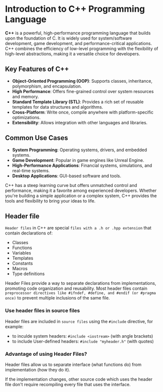 # Introduction to C++ Programming Language

**C++** is a powerful, high-performance programming language that builds upon the foundation of C. It is widely used for system/software development, game development, and performance-critical applications. C++ combines the efficiency of low-level programming with the flexibility of high-level abstractions, making it a versatile choice for developers.

## Key Features of C++
- **Object-Oriented Programming (OOP)**: Supports classes, inheritance, polymorphism, and encapsulation.
- **High Performance**: Offers fine-grained control over system resources and memory.
- **Standard Template Library (STL)**: Provides a rich set of reusable templates for data structures and algorithms.
- **Cross-Platform**: Write once, compile anywhere with platform-specific optimizations.
- **Extensibility**: Allows integration with other languages and libraries.

## Common Use Cases

- **System Programming**: Operating systems, drivers, and embedded systems.
- **Game Development**: Popular in game engines like Unreal Engine.
- **High-Performance Applications**: Financial systems, simulations, and real-time systems.
- **Desktop Applications**: GUI-based software and tools.

C++ has a steep learning curve but offers unmatched control and performance, making it a favorite among experienced developers. Whether you're building a simple application or a complex system, C++ provides the tools and flexibility to bring your ideas to life.


## Header file

`Header files` in C++ are special `files with a .h or .hpp extension` that contain declarations of:

- Classes
- Functions
- Variables
- Templates
- Constants
- Macros
- Type definitions


Header Files provide a way to separate declarations from implementations, promoting code organization and reusability. Most header files contain `preprocessor directives like #ifndef, #define, and #endif (or #pragma once)` to prevent multiple inclusions of the same file.

### Use header files in source files

Header files are included in `source files` using the `#include` directive, for example:

- to inculde system headers: `#include <iostream>` (with angle brackets)
- to include User-defined headers: `#include "myheader.h"` (with quotes)



### Advantage of using Header Files?

Header files allow us to separate interface (what functions do) from implementation (how they do it). 

If the implementation changes, other source code which uses the header file don't require recompiling every file that uses the interface.